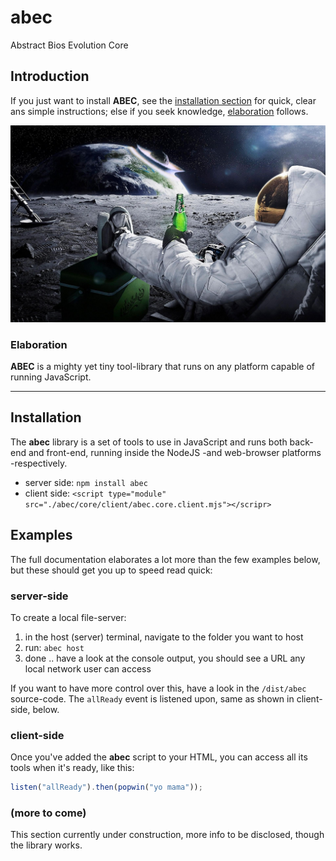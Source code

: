 # abec
Abstract Bios Evolution Core


## Introduction
If you just want to install **ABEC**, see the [installation section](#installation) for quick, clear ans simple instructions; else if you seek knowledge, [elaboration](#elaboration) follows.

![relax](relax.jpg)

### Elaboration
**ABEC** is a mighty yet tiny tool-library that runs on any platform capable of running JavaScript.

***

## Installation
The **abec** library is a set of tools to use in JavaScript and runs both back-end and front-end, running inside the NodeJS -and web-browser platforms -respectively.

- server side: `npm install abec`
- client side: `<script type="module" src="./abec/core/client/abec.core.client.mjs"></scripr>`



## Examples
The full documentation elaborates a lot more than the few examples below, but these should get you up to speed read quick:


### server-side
To create a local file-server:
1. in the host (server) terminal, navigate to the folder you want to host
2. run: `abec host`
3. done .. have a look at the console output, you should see a URL any local network user can access

If you want to have more control over this, have a look in the `/dist/abec` source-code.
The `allReady` event is listened upon, same as shown in client-side, below.


### client-side
Once you've added the **abec** script to your HTML, you can access all its tools when it's ready, like this:
```javascript
listen("allReady").then(popwin("yo mama"));
```

### (more to come)
This section currently under construction, more info to be disclosed, though the library works.
